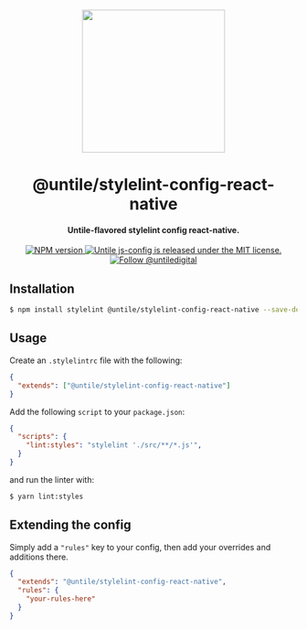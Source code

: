 <p align="center">
  <br><img width="250" src="https://untile.pt/logo.png" /><br>
</p>

<h1 align="center">
  @untile/stylelint-config-react-native
</h1>

<h4 align="center">
  Untile-flavored stylelint config react-native.
</h4>

<p align="center">
  <a href="https://www.npmjs.com/package/@untile/stylelint-config-react-native">
    <img src="https://img.shields.io/npm/v/@untile/stylelint-config-react-native.svg?style=for-the-badge" alt="NPM version" />
  </a>
  <a href="https://github.com/untile/js-configs/blob/main/LICENSE">
    <img src="https://img.shields.io/badge/license-MIT-blue.svg?style=for-the-badge" alt="Untile js-config is released under the MIT license." />
  </a>
  <a href="https://twitter.com/intent/follow?screen_name=untiledigital">
    <img src="https://img.shields.io/twitter/follow/untiledigital.svg?label=Follow%20@untiledigital&style=for-the-badge" alt="Follow @untiledigital" />
  </a>
</p>

## Installation

```sh
$ npm install stylelint @untile/stylelint-config-react-native --save-dev
```

## Usage

Create an `.stylelintrc` file with the following:

```json
{
  "extends": ["@untile/stylelint-config-react-native"]
}
```

Add the following `script` to your `package.json`:

```json
{
  "scripts": {
    "lint:styles": "stylelint './src/**/*.js'",
  }
}
```

and run the linter with:

```sh
$ yarn lint:styles
```

## Extending the config

Simply add a `"rules"` key to your config, then add your overrides and additions there.

```json
{
  "extends": "@untile/stylelint-config-react-native",
  "rules": {
    "your-rules-here"
  }
}
```
